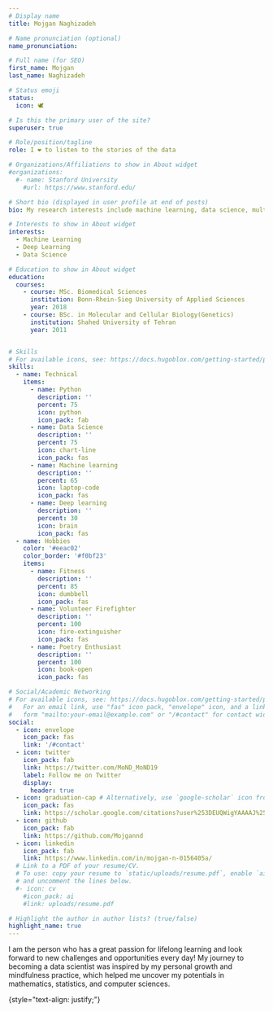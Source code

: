 ```yaml
---
# Display name
title: Mojgan Naghizadeh

# Name pronunciation (optional)
name_pronunciation: 

# Full name (for SEO)
first_name: Mojgan
last_name: Naghizadeh

# Status emoji
status:
  icon: 🕊

# Is this the primary user of the site?
superuser: true

# Role/position/tagline
role: I ❤️ to listen to the stories of the data 

# Organizations/Affiliations to show in About widget
#organizations:
  #- name: Stanford University
    #url: https://www.stanford.edu/

# Short bio (displayed in user profile at end of posts)
bio: My research interests include machine learning, data science, multi-omic data analysis, digital pathology.

# Interests to show in About widget
interests:
  - Machine Learning
  - Deep Learning
  - Data Science

# Education to show in About widget
education:
  courses:
    - course: MSc. Biomedical Sciences
      institution: Bonn-Rhein-Sieg University of Applied Sciences
      year: 2018
    - course: BSc. in Molecular and Cellular Biology(Genetics)
      institution: Shahed University of Tehran
      year: 2011


# Skills
# For available icons, see: https://docs.hugoblox.com/getting-started/page-builder/#icons
skills:
  - name: Technical
    items:
      - name: Python
        description: ''
        percent: 75
        icon: python
        icon_pack: fab
      - name: Data Science
        description: ''
        percent: 75
        icon: chart-line
        icon_pack: fas
      - name: Machine learning
        description: ''
        percent: 65
        icon: laptop-code
        icon_pack: fas
      - name: Deep learning
        description: ''
        percent: 30
        icon: brain
        icon_pack: fas
  - name: Hobbies
    color: '#eeac02'
    color_border: '#f0bf23'
    items:
      - name: Fitness
        description: ''
        percent: 85
        icon: dumbbell
        icon_pack: fas
      - name: Volunteer Firefighter
        description: ''
        percent: 100
        icon: fire-extinguisher
        icon_pack: fas
      - name: Poetry Enthusiast 
        description: ''
        percent: 100
        icon: book-open
        icon_pack: fas

# Social/Academic Networking
# For available icons, see: https://docs.hugoblox.com/getting-started/page-builder/#icons
#   For an email link, use "fas" icon pack, "envelope" icon, and a link in the
#   form "mailto:your-email@example.com" or "/#contact" for contact widget.
social:
  - icon: envelope
    icon_pack: fas
    link: '/#contact'
  - icon: twitter
    icon_pack: fab
    link: https://twitter.com/MoND_MoND19
    label: Follow me on Twitter
    display:
      header: true
  - icon: graduation-cap # Alternatively, use `google-scholar` icon from `ai` icon pack
    icon_pack: fas
    link: https://scholar.google.com/citations?user%253DEUQWigYAAAAJ%2526hl%253Den
  - icon: github
    icon_pack: fab
    link: https://github.com/Mojgannd
  - icon: linkedin
    icon_pack: fab
    link: https://www.linkedin.com/in/mojgan-n-0156405a/
  # Link to a PDF of your resume/CV.
  # To use: copy your resume to `static/uploads/resume.pdf`, enable `ai` icons in `params.yaml`,
  # and uncomment the lines below.
  #- icon: cv
    #icon_pack: ai
    #link: uploads/resume.pdf

# Highlight the author in author lists? (true/false)
highlight_name: true
---
```


I am the person who has a great passion for lifelong learning and look forward to new challenges and opportunities every day! My journey to becoming a data scientist was inspired by my personal growth and mindfulness practice, which helped me uncover my potentials in mathematics, statistics, and computer sciences.

{style="text-align: justify;"}
